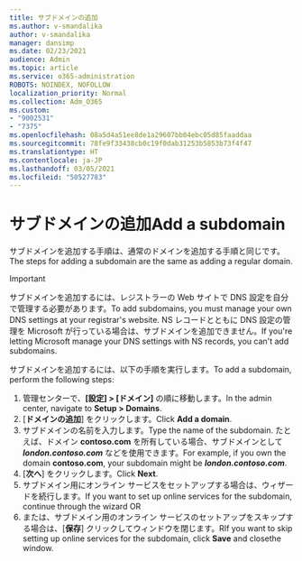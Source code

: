 ```yaml
---
title: サブドメインの追加
ms.author: v-smandalika
author: v-smandalika
manager: dansimp
ms.date: 02/23/2021
audience: Admin
ms.topic: article
ms.service: o365-administration
ROBOTS: NOINDEX, NOFOLLOW
localization_priority: Normal
ms.collection: Adm_O365
ms.custom:
- "9002531"
- "7375"
ms.openlocfilehash: 08a5d4a51ee8de1a29607bb04ebc05d85faaddaa
ms.sourcegitcommit: 78fe9f33438cb0c19f0dab31253b5853b73f4f47
ms.translationtype: HT
ms.contentlocale: ja-JP
ms.lasthandoff: 03/05/2021
ms.locfileid: "50527783"
---
```

# <a name="add-a-subdomain"></a><span data-ttu-id="2562c-102">サブドメインの追加</span><span class="sxs-lookup"><span data-stu-id="2562c-102">Add a subdomain</span></span>

<span data-ttu-id="2562c-103">サブドメインを追加する手順は、通常のドメインを追加する手順と同じです。</span><span class="sxs-lookup"><span data-stu-id="2562c-103">The steps for adding a subdomain are the same as adding a regular domain.</span></span> 

> [!IMPORTANT]
> <span data-ttu-id="2562c-104">サブドメインを追加するには、レジストラーの Web サイトで DNS 設定を自分で管理する必要があります。</span><span class="sxs-lookup"><span data-stu-id="2562c-104">To add subdomains, you must manage your own DNS settings at your registrar's website.</span></span> <span data-ttu-id="2562c-105">NS レコードとともに DNS 設定の管理を Microsoft が行っている場合は、サブドメインを追加できません。</span><span class="sxs-lookup"><span data-stu-id="2562c-105">If you're letting Microsoft manage your DNS settings with NS records, you can't add subdomains.</span></span> 

<span data-ttu-id="2562c-106">サブドメインを追加するには、以下の手順を実行します。</span><span class="sxs-lookup"><span data-stu-id="2562c-106">To add a subdomain, perform the following steps:</span></span>

1. <span data-ttu-id="2562c-107">管理センターで、**[設定] > [ドメイン]** の順に移動します。</span><span class="sxs-lookup"><span data-stu-id="2562c-107">In the admin center, navigate to **Setup > Domains**.</span></span>
2. <span data-ttu-id="2562c-108">[**ドメインの追加**] をクリックします。</span><span class="sxs-lookup"><span data-stu-id="2562c-108">Click **Add a domain**.</span></span>
3. <span data-ttu-id="2562c-109">サブドメインの名前を入力します。</span><span class="sxs-lookup"><span data-stu-id="2562c-109">Type the name of the subdomain.</span></span> <span data-ttu-id="2562c-110">たとえば、ドメイン **contoso.com** を所有している場合、サブドメインとして **_london.contoso.com_** などを使用できます。</span><span class="sxs-lookup"><span data-stu-id="2562c-110">For example, if you own the domain **contoso.com**, your subdomain might be **_london.contoso.com_**.</span></span>
4. <span data-ttu-id="2562c-111">[**次へ**] をクリックします。</span><span class="sxs-lookup"><span data-stu-id="2562c-111">Click **Next**.</span></span>
5. <span data-ttu-id="2562c-112">サブドメイン用にオンライン サービスをセットアップする場合は、ウィザードを続行します。</span><span class="sxs-lookup"><span data-stu-id="2562c-112">If you want to set up online services for the subdomain, continue through the wizard OR</span></span>
6. <span data-ttu-id="2562c-113">または、サブドメイン用のオンライン サービスのセットアップをスキップする場合は、[**保存**] クリックしてウィンドウを閉じます。</span><span class="sxs-lookup"><span data-stu-id="2562c-113">RIf you want to skip setting up online services for the subdomain, click **Save** and closethe window.</span></span>

